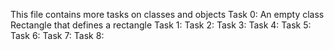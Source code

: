 This file contains more tasks on classes and objects
Task 0: An empty class Rectangle that defines a rectangle
Task 1:
Task 2:
Task 3:
Task 4:
Task 5:
Task 6:
Task 7:
Task 8:
